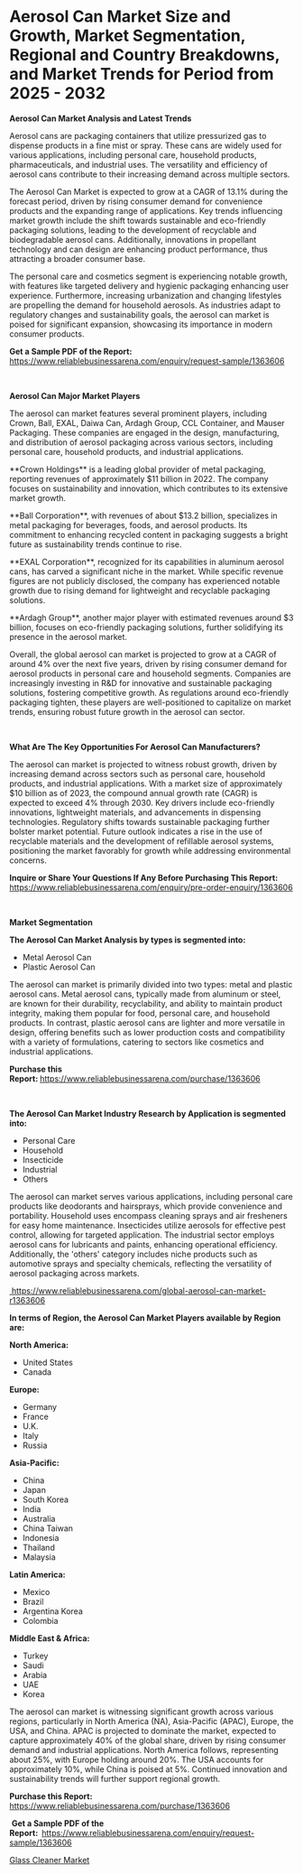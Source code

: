 <p><h1>Aerosol Can Market Size and Growth, Market Segmentation, Regional and Country Breakdowns, and Market Trends for Period from 2025 -  2032</h1></p><p><strong>Aerosol Can Market Analysis and Latest Trends</strong></p>
<p><p>Aerosol cans are packaging containers that utilize pressurized gas to dispense products in a fine mist or spray. These cans are widely used for various applications, including personal care, household products, pharmaceuticals, and industrial uses. The versatility and efficiency of aerosol cans contribute to their increasing demand across multiple sectors.</p><p>The Aerosol Can Market is expected to grow at a CAGR of 13.1% during the forecast period, driven by rising consumer demand for convenience products and the expanding range of applications. Key trends influencing market growth include the shift towards sustainable and eco-friendly packaging solutions, leading to the development of recyclable and biodegradable aerosol cans. Additionally, innovations in propellant technology and can design are enhancing product performance, thus attracting a broader consumer base.</p><p>The personal care and cosmetics segment is experiencing notable growth, with features like targeted delivery and hygienic packaging enhancing user experience. Furthermore, increasing urbanization and changing lifestyles are propelling the demand for household aerosols. As industries adapt to regulatory changes and sustainability goals, the aerosol can market is poised for significant expansion, showcasing its importance in modern consumer products.</p></p>
<p><strong>Get a Sample PDF of the Report:&nbsp;</strong> <a href="https://www.reliablebusinessarena.com/enquiry/request-sample/1363606?utm_campaign=2805&utm_medium=2&utm_source=Github&utm_content=ia&utm_term=04042025&utm_id=aerosol-can">https://www.reliablebusinessarena.com/enquiry/request-sample/1363606</a></p>
<p>&nbsp;</p>
<p><strong>Aerosol Can Major Market Players</strong></p>
<p><p>The aerosol can market features several prominent players, including Crown, Ball, EXAL, Daiwa Can, Ardagh Group, CCL Container, and Mauser Packaging. These companies are engaged in the design, manufacturing, and distribution of aerosol packaging across various sectors, including personal care, household products, and industrial applications.</p><p>**Crown Holdings** is a leading global provider of metal packaging, reporting revenues of approximately $11 billion in 2022. The company focuses on sustainability and innovation, which contributes to its extensive market growth.</p><p>**Ball Corporation**, with revenues of about $13.2 billion, specializes in metal packaging for beverages, foods, and aerosol products. Its commitment to enhancing recycled content in packaging suggests a bright future as sustainability trends continue to rise.</p><p>**EXAL Corporation**, recognized for its capabilities in aluminum aerosol cans, has carved a significant niche in the market. While specific revenue figures are not publicly disclosed, the company has experienced notable growth due to rising demand for lightweight and recyclable packaging solutions.</p><p>**Ardagh Group**, another major player with estimated revenues around $3 billion, focuses on eco-friendly packaging solutions, further solidifying its presence in the aerosol market.</p><p>Overall, the global aerosol can market is projected to grow at a CAGR of around 4% over the next five years, driven by rising consumer demand for aerosol products in personal care and household segments. Companies are increasingly investing in R&D for innovative and sustainable packaging solutions, fostering competitive growth. As regulations around eco-friendly packaging tighten, these players are well-positioned to capitalize on market trends, ensuring robust future growth in the aerosol can sector.</p></p>
<p>&nbsp;</p>
<p><strong>What Are The Key Opportunities For Aerosol Can Manufacturers?</strong></p>
<p><p>The aerosol can market is projected to witness robust growth, driven by increasing demand across sectors such as personal care, household products, and industrial applications. With a market size of approximately $10 billion as of 2023, the compound annual growth rate (CAGR) is expected to exceed 4% through 2030. Key drivers include eco-friendly innovations, lightweight materials, and advancements in dispensing technologies. Regulatory shifts towards sustainable packaging further bolster market potential. Future outlook indicates a rise in the use of recyclable materials and the development of refillable aerosol systems, positioning the market favorably for growth while addressing environmental concerns.</p></p>
<p><strong>Inquire or Share Your Questions If Any Before Purchasing This Report:</strong> <a href="https://www.reliablebusinessarena.com/enquiry/pre-order-enquiry/1363606?utm_campaign=2805&utm_medium=2&utm_source=Github&utm_content=ia&utm_term=04042025&utm_id=aerosol-can">https://www.reliablebusinessarena.com/enquiry/pre-order-enquiry/1363606</a></p>
<p>&nbsp;</p>
<p><strong>Market Segmentation</strong></p>
<p><strong>The Aerosol Can Market Analysis by types is segmented into:</strong></p>
<p><ul><li>Metal Aerosol Can</li><li>Plastic Aerosol Can</li></ul></p>
<p><p>The aerosol can market is primarily divided into two types: metal and plastic aerosol cans. Metal aerosol cans, typically made from aluminum or steel, are known for their durability, recyclability, and ability to maintain product integrity, making them popular for food, personal care, and household products. In contrast, plastic aerosol cans are lighter and more versatile in design, offering benefits such as lower production costs and compatibility with a variety of formulations, catering to sectors like cosmetics and industrial applications.</p></p>
<p><strong>Purchase this Report:&nbsp;</strong><a href="https://www.reliablebusinessarena.com/purchase/1363606?utm_campaign=2805&utm_medium=2&utm_source=Github&utm_content=ia&utm_term=04042025&utm_id=aerosol-can">https://www.reliablebusinessarena.com/purchase/1363606</a></p>
<p>&nbsp;</p>
<p><strong>The Aerosol Can Market Industry Research by Application is segmented into:</strong></p>
<p><ul><li>Personal Care</li><li>Household</li><li>Insecticide</li><li>Industrial</li><li>Others</li></ul></p>
<p><p>The aerosol can market serves various applications, including personal care products like deodorants and hairsprays, which provide convenience and portability. Household uses encompass cleaning sprays and air fresheners for easy home maintenance. Insecticides utilize aerosols for effective pest control, allowing for targeted application. The industrial sector employs aerosol cans for lubricants and paints, enhancing operational efficiency. Additionally, the 'others' category includes niche products such as automotive sprays and specialty chemicals, reflecting the versatility of aerosol packaging across markets.</p></p>
<p><a href="https://www.reliablebusinessarena.com/global-aerosol-can-market-r1363606?utm_campaign=2805&utm_medium=2&utm_source=Github&utm_content=ia&utm_term=04042025&utm_id=aerosol-can">&nbsp;https://www.reliablebusinessarena.com/global-aerosol-can-market-r1363606</a></p>
<p><strong>In terms of Region, the Aerosol Can Market Players available by Region are:</strong></p>
<p>
    <p> <strong> North America: </strong>
        <ul>
            <li>United States</li>
            <li>Canada</li>
        </ul>
        </p> 
    <p> <strong> Europe: </strong>
        <ul>
            <li>Germany</li>
            <li>France</li>
            <li>U.K.</li>
            <li>Italy</li>
            <li>Russia</li>
        </ul>
        </p> 
    <p> <strong> Asia-Pacific: </strong>
        <ul>
            <li>China</li>
            <li>Japan</li>
            <li>South Korea</li>
            <li>India</li>
            <li>Australia</li>
            <li>China Taiwan</li>
            <li>Indonesia</li>
            <li>Thailand</li>
            <li>Malaysia</li>
        </ul>
        </p> 
    <p> <strong> Latin America: </strong>
        <ul>
            <li>Mexico</li>
            <li>Brazil</li>
            <li>Argentina Korea</li>
            <li>Colombia</li>
        </ul>
        </p> 
    <p> <strong> Middle East & Africa: </strong>
        <ul>
            <li>Turkey</li>
            <li>Saudi</li>
            <li>Arabia</li>
            <li>UAE</li>
            <li>Korea</li>
        </ul>
    </p>
    </p>
<p><p>The aerosol can market is witnessing significant growth across various regions, particularly in North America (NA), Asia-Pacific (APAC), Europe, the USA, and China. APAC is projected to dominate the market, expected to capture approximately 40% of the global share, driven by rising consumer demand and industrial applications. North America follows, representing about 25%, with Europe holding around 20%. The USA accounts for approximately 10%, while China is poised at 5%. Continued innovation and sustainability trends will further support regional growth.</p></p>
<p><strong>Purchase this Report: </strong><a href="https://www.reliablebusinessarena.com/purchase/1363606?utm_campaign=2805&utm_medium=2&utm_source=Github&utm_content=ia&utm_term=04042025&utm_id=aerosol-can">https://www.reliablebusinessarena.com/purchase/1363606</a></p>
<p>&nbsp;<strong>Get a Sample PDF of the Report:&nbsp;&nbsp;</strong><a href="https://www.reliablebusinessarena.com/enquiry/request-sample/1363606?utm_campaign=2805&utm_medium=2&utm_source=Github&utm_content=ia&utm_term=04042025&utm_id=aerosol-can">https://www.reliablebusinessarena.com/enquiry/request-sample/1363606</a></p>
<p><strong></strong></p>
<p><p><a href="https://github.com/meuskocov/Market-Research-Report-List-1/blob/main/glass-cleaner-market.md?utm_campaign=2805&utm_medium=2&utm_source=Github&utm_content=ia&utm_term=04042025&utm_id=aerosol-can">Glass Cleaner Market</a></p></p>